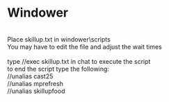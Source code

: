 # Windower

<br>Place skillup.txt in windower\scripts
<br>You may have to edit the file and adjust the wait times
<br>
<br>type //exec skillup.txt in chat to execute the script
<br>to end the script type the following:
<br>//unalias cast25
<br>//unalias mprefresh
<br>//unalias skillupfood

